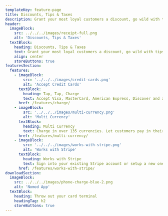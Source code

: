 ```yaml
---
templateKey: feature-page
title: Discounts, Tips & Taxes
description: Grant your most loyal customers a discount, go wild with tips for your team, and capture taxes to stay compliant
header:
  imageBlock:
    src: ../../../images/receipt-full.png
    alt: 'Discounts, Tips & Taxes'
  textBlock:
    heading: Discounts, Tips & Taxes
    text: Grant your most loyal customers a discount, go wild with tips for your team, and capture taxes to stay compliant
    align: center
    storeButtons: true
featuresSection:
  features:
    - imageBlock:
        src: '../../../images/credit-cards.png'
        alt: 'Accept Credit Cards'
      textBlock:
        heading: Tap, Tap, Charge
        text: Accept Visa, MasterCard, American Express, Discover and a bunch more with a few simple taps
      href: /features/charge/
    - imageBlock:
        src: '../../../images/multi-currency.png'
        alt: 'Multi Currency'
      textBlock:
        heading: Multi Currency
        text: Charge in over 135 currencies. Let customers pay in their native currency, you get paid in yours
      href: /features/multi-currency/
    - imageBlock:
        src: '../../../images/works-with-stripe.png'
        alt: 'Works with Stripe'
      textBlock:
        heading: Works with Stripe
        text: Sign into your existing Stripe account or setup a new one when signing up!
      href: /features/works-with-stripe/
downloadSection:
  imageBlock:
    src: ../../../images/phone-charge-blue-2.png
    alt: 'Nomod App'
  textBlock:
    heading: Throw out your card terminal
    headingTag: h2
    storeButtons: true
---
```

